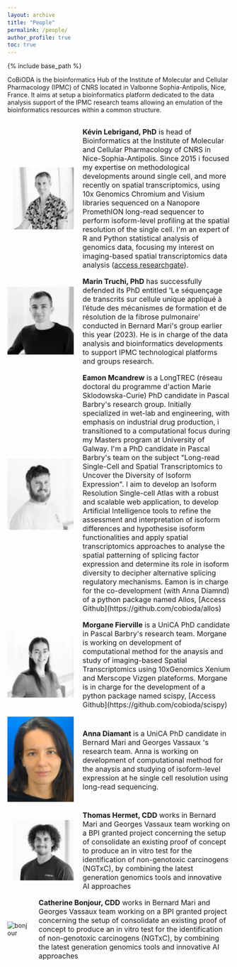```yaml
---
layout: archive
title: "People"
permalink: /people/
author_profile: true
toc: true
---
```


{% include base_path %}

CoBiODA is the bioinformatics Hub of the Institute of Molecular and Cellular Pharmacology (IPMC) of CNRS located in Valbonne Sophia-Antipolis, Nice, France. It aims at setup a bioinformatics platform dedicated to the data analysis support of the IPMC research teams allowing an emulation of the bioinformatics resources within a common structure.


<style>

.container2 {
  width: 100%;
  display: flex;
  align-items: center;
  justify-content: center
}

img {
  max-width: 300px;
  max-height: 300px;
}

.text {
  font-size: 16px;
  padding-left: 20px;
}
</style>


<br>

<div class="container2">
  <div class="image">
  <img src="/images/lebrigand.jpg" alt="lebrigand" title="lebrigand" width="150" />
  </div>
  <div class="text">
  <b>Kévin Lebrigand, PhD</b> is head of Bioinformatics at the Institute of Molecular and Cellular Pharmacology of CNRS in Nice-Sophia-Antipolis. Since 2015 i focused my expertise on methodological developments around single cell, and more recently on spatial transcriptomics, using 10x Genomics Chromium and Visium libraries sequenced on a Nanopore PromethION long-read sequencer to perform isoform-level profiling at the spatial resolution of the single cell. I'm an expert of R and Python statistical analysis of genomics data, focusing my interest on imaging-based spatial transcriptomics data analysis (<a href="https://www.researchgate.net/profile/Kevin-Lebrigand/research">access researchgate</a>).
  </div>
</div>

<br>

<div class="container2">
  <div class="image">
  <img src="/images/truchi.jpg" alt="truchi" title="truchi" width="150" />
  </div>
  <div class="text">
  <b>Marin Truchi, PhD</b> has successfully defended its PhD entitled 'Le séquençage de transcrits sur cellule unique appliqué à l’étude des mécanismes de formation et de résolution de la fibrose pulmonaire' conducted in Bernard Mari's group earlier this year (2023). He is in charge of the data analysis and bioinformatics developments to support IPMC technological platforms and groups research.
  </div>
</div>

<br>

<div class="container2">
  <div class="image">
  <img src="/images/mcandrew.jpg" alt="mcandrew" title="mcandrew" width="150" />
  </div>
  <div class="text">
  <b>Eamon Mcandrew</b> is a LongTREC (réseau doctoral du programme d'action Marie Sklodowska-Curie) PhD candidate in Pascal Barbry's research group. Initially specialized in wet-lab and engineering, with emphasis on industrial drug production, i transitioned to a computational focus during my Masters program at University of Galway. I'm a PhD candidate in Pascal Barbry's team on the subject "Long-read Single-Cell and Spatial Transcriptomics to Uncover the Diversity of Isoform Expression". I aim to develop an Isoform Resolution Single-cell Atlas with a robust and scalable web application, to develop Artificial Intelligence tools to refine the assessment and interpretation of isoform differences and hypothesise isoform functionalities and apply spatial transcriptomics approaches to analyse the spatial patterning of splicing factor expression and determine its role in isoform diversity to decipher alternative splicing regulatory mechanisms. Eamon is in charge for the co-development (with Anna Diamnd) of a python package named Allos, [Access Github](https://github.com/cobioda/allos)
  </div>
</div>

<br>

<div class="container2">
  <div class="image">
  <img src="/images/fierville.jpg" alt="fierville" title="fierville" width="150" />
  </div>
  <div class="text">
  <b>Morgane Fierville</b> is a UniCA PhD candidate in Pascal Barbry's research team. Morgane is working on development of computational method for the anaysis and study of imaging-based Spatial Transcriptomics using 10xGenomics Xenium and Merscope Vizgen plateforms. Morgane is in charge for the development of a python package named scispy, [Access Github](https://github.com/cobioda/scispy)
  </div>
</div>

<br>

<div class="container2">
  <div class="image">
  <img src="/images/diamant.jpg" alt="diamant" title="diamant" width="150" />
  </div>
  <div class="text">
  <b>Anna Diamant</b> is a UniCA PhD candidate in Bernard Mari and Georges Vassaux 's research team. Anna is working on development of computational method for the anaysis and studying of isoform-level expression at he single cell resolution using long-read sequencing.
  </div>
</div>

<br>

<div class="container2">
  <div class="image">
  <img src="/images/hermet.jpg" alt="hermet" title="hermet" width="150" />
  </div>
  <div class="text">
  <b>Thomas Hermet, CDD</b> works in Bernard Mari and Georges Vassaux team working on a BPI granted project concerning the setup of consolidate an existing proof of concept to produce an in vitro test for the identification of non-genotoxic carcinogens (NGTxC), by combining the latest generation genomics tools and innovative AI approaches
  </div>
</div>

<br>

<div class="container2">
  <div class="image">
  <img src="/images/bonjour.jpg" alt="bonjour" title="bonjour" width="150" />
  </div>
  <div class="text">
  <b>Catherine Bonjour, CDD</b> works in Bernard Mari and Georges Vassaux team working on a BPI granted project concerning the setup of consolidate an existing proof of concept to produce an in vitro test for the identification of non-genotoxic carcinogens (NGTxC), by combining the latest generation genomics tools and innovative AI approaches
  </div>
</div>
